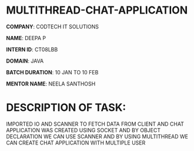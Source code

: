 # MULTITHREAD-CHAT-APPLICATION

**COMPANY**: CODTECH IT SOLUTIONS

**NAME**: DEEPA P

**INTERN ID**: CT08LBB

**DOMAIN**: JAVA

**BATCH DURATION**: 10 JAN TO 10 FEB

**MENTOR NAME**: NEELA SANTHOSH

# DESCRIPTION OF TASK:
 IMPORTED IO AND SCANNER TO FETCH DATA FROM CLIENT AND CHAT APPLICATION WAS CREATED USING SOCKET AND BY OBJECT DECLARATION WE CAN USE SCANNER AND BY USING MULTITHREAD WE CAN CREATE CHAT APPLICATION WITH MULTIPLE USER


